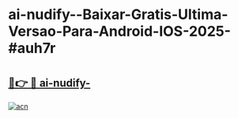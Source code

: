 # ai-nudify--Baixar-Gratis-Ultima-Versao-Para-Android-IOS-2025-#auh7r

# <h2><a href="https://ainizakaria.my?title=ai-nudify-&ref=25M">🔗👉 🔴 ai-nudify-</a></h2>

[![acn](https://github.com/user-attachments/assets/0f9c940e-d8b0-45ae-aac7-cd30a18b3e1c)](https://ainizakaria.my?title=ai-nudify-&ref=25M)

